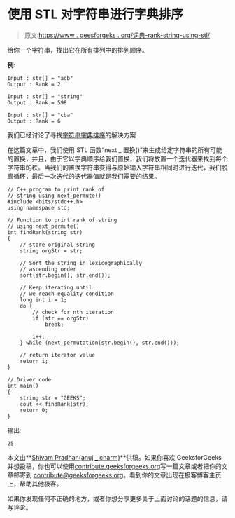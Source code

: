 # 使用 STL 对字符串进行字典排序

> 原文:[https://www . geesforgeks . org/词典-rank-string-using-stl/](https://www.geeksforgeeks.org/lexicographic-rank-string-using-stl/)

给你一个字符串，找出它在所有排列中的排列顺序。

**例:**

```
Input : str[] = "acb"
Output : Rank = 2

Input : str[] = "string"
Output : Rank = 598

Input : str[] = "cba"
Output : Rank = 6

```

我们已经讨论了寻找[字符串字典排序](https://www.geeksforgeeks.org/lexicographic-rank-of-a-string/)的解决方案

在这篇文章中，我们使用 STL 函数“next _ 置换()”来生成给定字符串的所有可能的置换，并且，由于它以字典顺序给我们置换，我们将放置一个迭代器来找到每个字符串的秩。当我们的置换字符串变得与原始输入字符串相同时进行迭代，我们脱离循环，最后一次迭代的迭代器值就是我们需要的结果。

```
// C++ program to print rank of 
// string using next_permute()
#include <bits/stdc++.h>
using namespace std;

// Function to print rank of string
// using next_permute()
int findRank(string str)
{
    // store original string
    string orgStr = str;

    // Sort the string in lexicographically
    // ascending order
    sort(str.begin(), str.end());

    // Keep iterating until
    // we reach equality condition
    long int i = 1;
    do {
        // check for nth iteration
        if (str == orgStr)
            break;

        i++;
    } while (next_permutation(str.begin(), str.end()));

    // return iterator value
    return i;
}

// Driver code
int main()
{
    string str = "GEEKS";
    cout << findRank(str);
    return 0;
}
```

输出:

```
25

```

本文由**[Shivam Pradhan(anuj _ charm)](https://www.linkedin.com/in/imanuj/)**供稿。如果你喜欢 GeeksforGeeks 并想投稿，你也可以使用[contribute.geeksforgeeks.org](http://www.contribute.geeksforgeeks.org)写一篇文章或者把你的文章邮寄到 contribute@geeksforgeeks.org。看到你的文章出现在极客博客主页上，帮助其他极客。

如果你发现任何不正确的地方，或者你想分享更多关于上面讨论的话题的信息，请写评论。